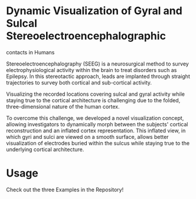 # Dynamic Visualization of Gyral and Sulcal Stereoelectroencephalographic
contacts in Humans

Stereoelectroencephalography (SEEG) is a neurosurgical method to survey electrophysiological activity within the brain to treat disorders such as Epilepsy. In this stereotactic approach, leads are implanted through straight trajectories to survey both cortical and sub-cortical activity.

Visualizing the recorded locations covering sulcal and gyral activity while staying true to the cortical architecture is challenging due to the folded, three-dimensional nature of the human cortex. 

To overcome this challenge, we developed a novel visualization concept, allowing investigators to dynamically morph between the subjects' cortical reconstruction and an inflated cortex representation. This inflated view, in which gyri and sulci are viewed on a smooth surface, allows better visualization of electrodes buried within the sulcus while staying true to the underlying cortical architecture. 

# Usage

Check out the three Examples in the Repository!
